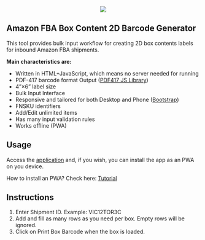 <p align="center"><img src="https://i.ibb.co/7Y5JKhD/Untitled-1.png"></p>

## Amazon FBA Box Content 2D Barcode Generator

This tool provides bulk input workflow for creating 2D box contents labels for inbound Amazon FBA shipments.

**Main characteristics are:**

- Written in HTML+JavaScript, which means no server needed for running
- PDF-417 barcode format Output ([PDF417 JS Library](https://github.com/pkoretic/pdf417-generator))
- 4”×6” label size
- Bulk Input Interface
- Responsive and tailored for both Desktop and Phone ([Bootstrap](https://github.com/twbs/bootstrap))
- FNSKU identifiers
- Add/Edit unlimited items
- Has many input validation rules
- Works offline (PWA)

## Usage

Access the [application](https://coltisor.github.io/amazon-label-generator/) and, if you wish, you can install the app as an PWA on you device.

How to install an PWA? Check here: [Tutorial](https://medium.com/progressivewebapps/how-to-install-a-pwa-to-your-device-68a8d37fadc1)

## Instructions

1. Enter Shipment ID. Example: VIC12TOR3C
2. Add and fill as many rows as you need per box. Empty rows will be ignored.
3. Click on Print Box Barcode when the box is loaded.
